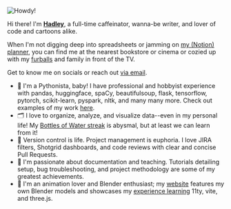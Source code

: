 ![Howdy!](https://github.com/hadleyrose/gifs/blob/be915fd305bdb7ee7753fadd74316d5d86212c6b/howdy_gif.gif)

Hi there! I'm **[Hadley](http://hadleyrose.io)**, a full-time caffeinator, wanna-be writer, and lover of code and cartoons alike.

When I'm not digging deep into spreadsheets or jamming on [my (Notion) planner](https://raw.githubusercontent.com/hadleyrose/webby/2f85451ce6a3720173ddf87d8aa0a610ef8a0a7b/public/assets/images/JamminPlanner.png), you can find me at the nearest bookstore or cinema or cozied up with my [furballs](https://raw.githubusercontent.com/hadleyrose/webby/2f85451ce6a3720173ddf87d8aa0a610ef8a0a7b/public/assets/images/CagneyBanner.png) and family in front of the TV.

Get to know me on socials or reach out [via email](mailto:hadleyrosemitchell@gmail.com?subject=Hello%20Hadley%21).

- 🐍 I'm a Pythonista, baby! I have professional and hobbyist experience with pandas, huggingface, spaCy, beautifulsoup, flask, tensorflow, pytorch, scikit-learn, pyspark, nltk, and many many more. Check out examples of my work [here](https://github.com/search?q=owner%3Ahadleyrose+language%3Apython+language%3A%22Jupyter+Notebook%22+&type=repositories).
- 🗂️ I love to organize, analyze, and visualize data--even in my personal life! My [Bottles of Water streak](imgs/drink_more_water_hadley.png) is abysmal, but at least we can learn from it!
- 📠 Version control is life. Project management is euphoria. I love JIRA filters, Shotgrid dashboards, and code reviews with clear and concise Pull Requests.
- 📝 I'm passionate about documentation and teaching. Tutorials detailing setup, bug troubleshooting, and project methodology are some of my greatest achievements.
- 🎨 I'm an animation lover and Blender enthusiast; my [website](http://hadleyrose.io) features my own Blender models and showcases my [experience learning](https://github.com/hadleyrose/webby) 11ty, vite, and three.js.

<!--
**hadleyrose/hadleyrose** is a ✨ _special_ ✨ repository because its `README.md` (this file) appears on your GitHub profile.

Here are some ideas to get you started:

- 🔭 I’m currently working on ...
- 🌱 I’m currently learning ...
- 👯 I’m looking to collaborate on ...
- 🤔 I’m looking for help with ...
- 💬 Ask me about ...
- 📫 How to reach me: ...
- 😄 Pronouns: ...
- ⚡ Fun fact: ...
-->
